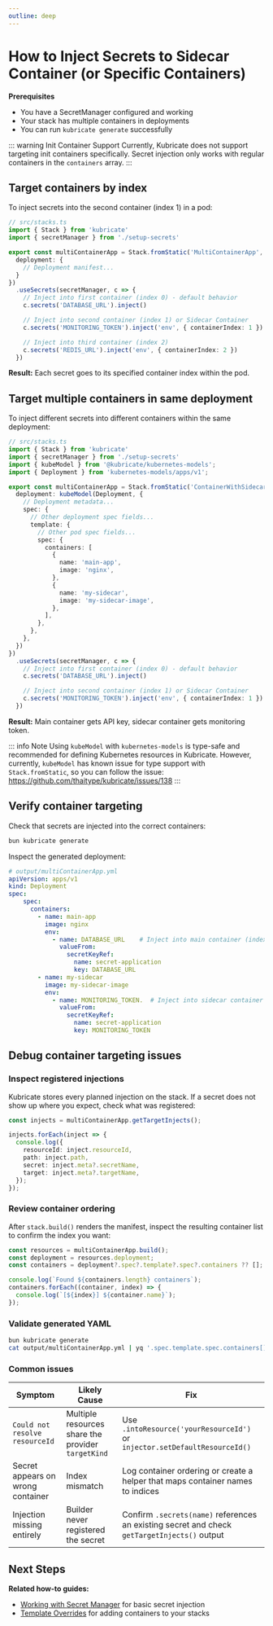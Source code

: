 ```yaml
---
outline: deep
---
```


# How to Inject Secrets to Sidecar Container (or Specific Containers)

**Prerequisites**
- You have a SecretManager configured and working
- Your stack has multiple containers in deployments
- You can run `kubricate generate` successfully

::: warning Init Container Support
Currently, Kubricate does not support targeting init containers specifically. Secret injection only works with regular containers in the `containers` array.
:::

## Target containers by index

To inject secrets into the second container (index 1) in a pod:

```ts
// src/stacks.ts
import { Stack } from 'kubricate'
import { secretManager } from './setup-secrets'

export const multiContainerApp = Stack.fromStatic('MultiContainerApp', {
  deployment: {
    // Deployment manifest...
  }
})
  .useSecrets(secretManager, c => {
    // Inject into first container (index 0) - default behavior
    c.secrets('DATABASE_URL').inject()

    // Inject into second container (index 1) or Sidecar Container
    c.secrets('MONITORING_TOKEN').inject('env', { containerIndex: 1 })

    // Inject into third container (index 2)
    c.secrets('REDIS_URL').inject('env', { containerIndex: 2 })
  })
```

**Result:** Each secret goes to its specified container index within the pod.

## Target multiple containers in same deployment

To inject different secrets into different containers within the same deployment:

```ts
// src/stacks.ts
import { Stack } from 'kubricate'
import { secretManager } from './setup-secrets'
import { kubeModel } from '@kubricate/kubernetes-models';
import { Deployment } from 'kubernetes-models/apps/v1';

export const multiContainerApp = Stack.fromStatic('ContainerWithSidecar', {
  deployment: kubeModel(Deployment, {
    // Deployment metadata...
    spec: {
      // Other deployment spec fields...
      template: {
        // Other pod spec fields...
        spec: {
          containers: [
            {
              name: 'main-app',
              image: 'nginx',
            },
            {
              name: 'my-sidecar',
              image: 'my-sidecar-image',
            },
          ],
        },
      },
    },
  })
})
  .useSecrets(secretManager, c => {
    // Inject into first container (index 0) - default behavior
    c.secrets('DATABASE_URL').inject()

    // Inject into second container (index 1) or Sidecar Container
    c.secrets('MONITORING_TOKEN').inject('env', { containerIndex: 1 })
  })
```

**Result:** Main container gets API key, sidecar container gets monitoring token.

::: info Note
Using `kubeModel` with `kubernetes-models` is type-safe and recommended for defining Kubernetes resources in Kubricate. However, currently, `kubeModel` has known issue for type support with `Stack.fromStatic`, so you can follow the issue: https://github.com/thaitype/kubricate/issues/138
:::


## Verify container targeting

Check that secrets are injected into the correct containers:

```bash
bun kubricate generate
```

Inspect the generated deployment:

```yaml
# output/multiContainerApp.yml
apiVersion: apps/v1
kind: Deployment
spec:
    spec:
      containers:
        - name: main-app
          image: nginx
          env:
            - name: DATABASE_URL    # Inject into main container (index 0)
              valueFrom:
                secretKeyRef:
                  name: secret-application
                  key: DATABASE_URL
        - name: my-sidecar
          image: my-sidecar-image
          env:
            - name: MONITORING_TOKEN.  # Inject into sidecar container (index 1)
              valueFrom:
                secretKeyRef:
                  name: secret-application
                  key: MONITORING_TOKEN
```

## Debug container targeting issues

### Inspect registered injections

Kubricate stores every planned injection on the stack. If a secret does not show up where you expect, check what was registered:

```ts
const injects = multiContainerApp.getTargetInjects();

injects.forEach(inject => {
  console.log({
    resourceId: inject.resourceId,
    path: inject.path,
    secret: inject.meta?.secretName,
    target: inject.meta?.targetName,
  });
});
```

### Review container ordering

After `stack.build()` renders the manifest, inspect the resulting container list to confirm the index you want:

```ts
const resources = multiContainerApp.build();
const deployment = resources.deployment;
const containers = deployment?.spec?.template?.spec?.containers ?? [];

console.log(`Found ${containers.length} containers`);
containers.forEach((container, index) => {
  console.log(`[${index}] ${container.name}`);
});
```

### Validate generated YAML

```bash
bun kubricate generate
cat output/multiContainerApp.yml | yq '.spec.template.spec.containers[].env'
```

### Common issues

| Symptom | Likely Cause | Fix |
| --- | --- | --- |
| `Could not resolve resourceId` | Multiple resources share the provider `targetKind` | Use `.intoResource('yourResourceId')` or `injector.setDefaultResourceId()` |
| Secret appears on wrong container | Index mismatch | Log container ordering or create a helper that maps container names to indices |
| Injection missing entirely | Builder never registered the secret | Confirm `.secrets(name)` references an existing secret and check `getTargetInjects()` output |

## Next Steps

**Related how-to guides:**
- [Working with Secret Manager](./working-with-secret-manager) for basic secret injection
- [Template Overrides](./template-overrides) for adding containers to your stacks
